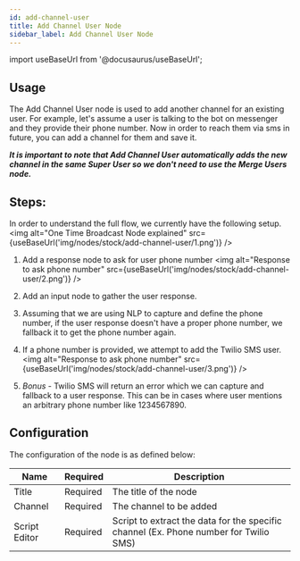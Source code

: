 ```yaml
---
id: add-channel-user
title: Add Channel User Node
sidebar_label: Add Channel User Node
---
```


import useBaseUrl from '@docusaurus/useBaseUrl';

## Usage

The Add Channel User node is used to add another channel for an existing user. For example, let's assume a user is talking to the bot on messenger and they provide their phone number. Now in order to reach them via sms in future, you can add a channel for them and save it.

_**It is important to note that Add Channel User automatically adds the new channel in the same Super User so we don't need to use the Merge Users node.**_

## Steps:

In order to understand the full flow, we currently have the following setup.
<img alt="One Time Broadcast Node explained" src={useBaseUrl('img/nodes/stock/add-channel-user/1.png')} />

1. Add a response node to ask for user phone number
<img alt="Response to ask phone number" src={useBaseUrl('img/nodes/stock/add-channel-user/2.png')} />

2. Add an input node to gather the user response.

3. Assuming that we are using NLP to capture and define the phone number, if the user response doesn't have a proper phone number, we fallback it to get the phone number again.

4. If a phone number is provided, we attempt to add the Twilio SMS user.
<img alt="Response to ask phone number" src={useBaseUrl('img/nodes/stock/add-channel-user/3.png')} />

5. _Bonus_ - Twilio SMS will return an error which we can capture and fallback to a user response. This can be in cases where user mentions an arbitrary phone number like 1234567890.

## Configuration

The configuration of the node is as defined below:

| Name          | Required |                      Description                                     |
| ------------- | -------- | -------------------------------------------------------------------- |
| Title         | Required | The title of the node                                                |
| Channel       | Required | The channel to be added                                              |
| Script Editor | Required | Script to extract the data for the specific channel (Ex. Phone number for Twilio SMS) |
